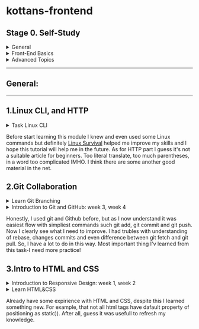# kottans-frontend

 ## Stage 0. Self-Study

<details>
<summary> General</summary> 

- [x] 0.Git Basics
- [x] 1.Linux CLI and Networking
- [x] 2.Git Collaboration

</details>


<details>
<summary> Front-End Basics</summary> 

- [x] 3.Intro to HTML & CSS
- [ ] 4.Responsive Web Design
- [ ] 5.HTML & CSS Practice
- [ ] 6.JavaScript Basics
- [ ] 7.Document Object Model 

</details>

<details>
<summary> Advanced Topics</summary> 

- [ ] 8.Building a Tiny JS World (pre-OOP)
- [ ] 9.Object oriented JS 
- [ ] 10.OOP exercise 
- [ ] 11.Offline Web Applications 
- [ ] 12.Memory pair game 
- [ ] 13.Website Performance Optimization 
- [ ] 14.Friends App 

</details>

---
 ## General:
 ---
## 1.Linux CLI, and HTTP

<details>
<summary>Task Linux CLI</summary> 

![screen-01](task_linux_cli/Linux_Tutorial_Quiz_1.jpg)
![screen-02](task_linux_cli/Linux_Tutorial_Quiz_2.jpg)
![screen-03](task_linux_cli/Linux_Tutorial_Quiz_3.jpg)
![screen-04](task_linux_cli/Linux_Tutorial_Quiz_4.jpg)

</details>

Before start learning this module I knew and even used some Linux commands but definitely [Linux Survival](https://linuxsurvival.com/linux-tutorial-introduction/) helped me improve my skills and I hope this tutorial will help me in the future.
As for HTTP part I guess it's not a suitable article for beginners. Too literal translate, too much parentheses, in a word too complicated IMHO. I think there are some another good material in the net.


## 2.Git Collaboration

<details>
<summary>Learn Git Branching</summary> 

![screen-01](task_git_collaboration/Learn-Git-Branching.jpg)
![screen-02](task_git_collaboration/Learn-Git-Branching2.jpg)

</details>

<details>
<summary>Introduction to Git and GitHub: week 3, week 4</summary> 

![screen-01](task_git_collaboration/Coursera-Git-Week3.jpg)
![screen-02](task_git_collaboration/Coursera-Git-Week4.jpg)

</details>

Honestly, I used git and Github before, but as I now understand it was easiest flow with simpliest commands such git add, git commit and git push. Now I clearly see what I need to improve. I had trubles with understanding of rebase, changes commits and even difference between git fetch and git pull. So, I have a lot to do in this way. Most important thing I'v learned from this task-I need more practice!


## 3.Intro to HTML and CSS

<details>
<summary>Introduction to Responsive Design: week 1, week 2</summary> 

![screen-01](task_html_css_intro/intro-to-responsive-design-week1.jpg)
![screen-02](task_html_css_intro/intro-to-responsive-design-week2.jpg)

</details>

<details>
<summary>Learn HTML&CSS</summary> 

![screen-01](task_html_css_intro/codecademy-html-css.jpg)

</details>

Already have some expirience with HTML and CSS, despite this I learned something new. For example, that not all html tags have dafault property of positioning as static)). 
After all, guess it was usefull to refresh my knowledge.